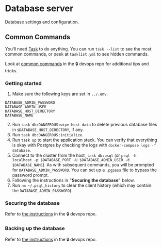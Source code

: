 # Database server

Database settings and configuration.

## Common Commands

You'll need [Task][1] to do anything. You can run `task --list` to see the most common commands, or peek at `tasklist.yml` to see hidden commands.

Look at [common commands][3] in the :lock: devops repo for additional tips and tricks.

[1]: https://taskfile.dev/

### Getting started

1. Make sure the following keys are set in `../.env`.
```
DATABASE_ADMIN_PASSWORD
DATABASE_ADMIN_USER
DATABASE_HOST_DIRECTORY
DATABASE_NAME
```
2. Run `task db:DANGEROUS:wipe-host-data` to delete previous database files in `$DATABASE_HOST_DIRECTORY`, if any.
3. Run `task db:DANGEROUS:initialize`.
4. Run `task up` to start the application stack. You can verify that everything is okay with Postgres by checking the logs with `docker-compose logs -f database`.
5. Connect to the cluster from the host, `task db:psql` (or `psql -h localhost -p $DATABASE_PORT -U $DATABASE_ADMIN_USER -d $DATABASE_NAME`). As with subsequent commands, you will be prompted for `DATABASE_ADMIN_PASSWORD`. You can set up a [`.pgpass` file][4] to bypass the password prompt.
6. Following the instructions in **"Securing the database"** below.
7. Run `rm ~/.psql_history` to clear the client history (which may contain the `DATABASE_ADMIN_PASSWORD`).

[4]: https://www.postgresql.org/docs/13/libpq-pgpass.html

### Securing the database

Refer to [the instructions][2] in the :lock: devops repo.

[2]: https://github.com/alexgs/devops/blob/develop/documentation/postgresql-securing-databases.md

### Backing up the database

Refer to [the instructions][3] in the :lock: devops repo.

[3]: https://github.com/alexgs/devops/blob/develop/documentation/postgresql-common-commands.md
